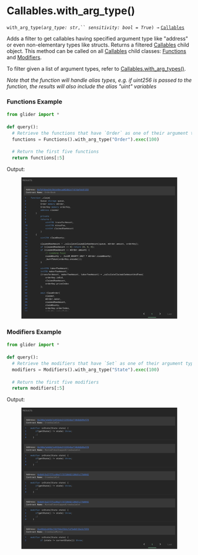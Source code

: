 # Callables.with\_arg\_type()

`with_arg_type(`_`arg_type: str`_`,`` `_`sensitivity: bool = True`_`) →` [`Callables`](./)

Adds a filter to get callables having specified argument type like "address" or even non-elementary types like structs. Returns a filtered [Callables](./) child object. This method can be called on all [Callables](./) child classes: [Functions](functions/) and [Modifiers](modifiers/).

To filter given a list of argument types, refer to [Callables.with\_arg\_types()](callables.with_arg_types.md).

_Note that the function will handle alias types, e.g. if uint256 is passed to the function, the results will also include the alias "uint" variables_

### Functions Example

```python
from glider import *

def query():
  # Retrieve the functions that have `Order` as one of their argument types
  functions = Functions().with_arg_type("Order").exec(100)

  # Return the first five functions
  return functions[:5]
```

Output:

<figure><img src="../../.gitbook/assets/image (175).png" alt=""><figcaption></figcaption></figure>

### Modifiers Example

```python
from glider import *

def query():
  # Retrieve the modifiers that have `Set` as one of their argument types
  modifiers = Modifiers().with_arg_type("State").exec(100)

  # Return the first five modifiers
  return modifiers[:5]
```

Output:

<figure><img src="../../.gitbook/assets/image (176).png" alt=""><figcaption></figcaption></figure>
